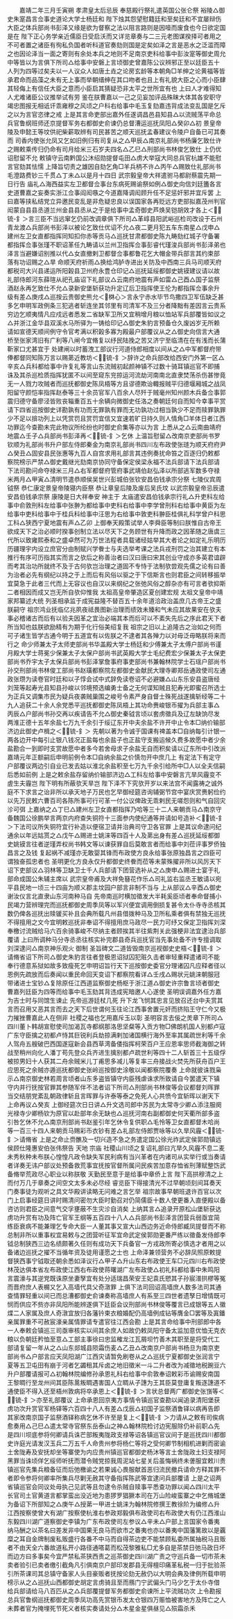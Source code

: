 <!-- { "loadSidebar": true } -->
　　嘉靖二年三月壬寅朔  孝肃皇太后忌辰  奉慈殿行祭礼遣英国公张仑祭  裕陵△御史朱寔昌言佥事史道论大学士杨廷和  陛下烛其怨望慰籍廷和至矣廷和不宜屡辩伤大臣之体兵部尚书彭泽又缘是欲为督察之法以阻言路则是因噎而废食也今日欲定国是在  陛下正心务学亲近儒臣日受启沃而又详览章奏与二三元老图谋揆择可者用之不可者置之诸臣有徇私负国者听科道官奏劾则国是定矣如泽之言是恶水之泛滥而障之也因论泽当一面之寄则有余处本兵之地则不足南京吏科给事中彭汝寔等御史周允中等皆以为言俱下所司△给事中安磐上言顷御史曾嘉陈公议辨邪正至以廷臣五十人列为四等过矣夫以一人议众人如唐土垚之论房玄龄等本朝角□羊绅之论黄福等皆承君命而品藻之未有无上事而举朝缙绅在其口吻者也且上有礼貌大臣之心而小臣肆其轻侮上有信任大臣之意而小臣启其猜疑恐非太平之世所宜有也  上曰人才难得知人尤难诸臣公议推举试有劳  鉴在朕曹嘉以一己之见妄加评品殊昧大体其各安职守竭忠图报无相诋讦乖雍穆之风顷之户科右给事中毛玉复劾嘉违背成法变乱国是乞斥之以为言官恣律之戒  上是其言命吏部出嘉外任遂调昌邑县知县△以流贼荡平命总兵官鲁纲班师还京提督军务右都御史俞谏仍总督漕运巡抚凤阳△癸卯△初  景皇帝陵及申懿王等坟供祀柴薪取辨有司民甚苦之顺天巡抚孟春建议令陵户自备已可其奏而  司香内使张允凤又乞如旧例归有司复从之△甲辰△南京礼部尚书杨廉乞致仕许之赐敕乘传归仍命有司月给米三石岁夫四名△乙巳△刑部尚书林俊乞致仕  上仍优诏慰留不允  敕镇守云南黔国公沐绍勋提督屯田△虏大举寇大同总兵官杭雄不能慰言官劾其怯懦  上降旨切责之雄因自劾乞角□羊兵柄不许△丙午△赐致仕礼部尚书毛澄路费钞三千贯△丁未△以是月十四日  武宗毅皇帝大祥遣驸马都尉蔡震先期一日行告  庙礼△海西益实左卫都督佥事台东病死赐谕祭如例△御史向信刘廷簠各言史道曹嘉之妄奏实浙江佥事阎闳嗾之今道嘉降调闳顾升任不足惩奸邪并宜斥罢  上曰嘉等挟私结党立异邀民变乱是非危疑忠良以误国家各再贬远方吏部拟嘉茂州判官闳蒙自县县丞道兰州金县县丞从之于是给事中孟奇御史芦焕吴铠胡效才各上＜锍-釒＞言三臣不当远窜乞仍前改调章俱下所司△革崞县阳武峪巡检司改设于石州青龙渡△兵部尚书彭泽以被论乞致仕优诏不允△夜二更月犯五车东南星△戊申△建州左卫女直都指挥同知扣你赤等贡马△巡抚甘肃都御史陈九畴劾红城子守备署都指挥佥事张瑾不职诏革任九畴请以兰州卫指挥佥事彭睿代瑾浚兵部尚书彭泽弟也泽言当避嫌诏别推以代△女直撤剌卫都督佥事都鲁花乞大帽金带兵部言其约束部落有功诏赐之△旱  命顺天府祈雨△换给鸿胪寺进出关防及中西南三兵马司顺天府都税司大兴县递运所阳榖县卫州府永豊仓印记△巡抚延绥都御史姚镆建议请以故礼部侍郎河东薛瑄从祀孔庙诏下礼部议△云南府地震有声如雷△己酉△国子监祭酒赵永再乞致仕不允△录新安堡斩获功升定辽后卫指挥使王伦为都指挥佥事余升级有差△庚戌△巡按云贵御史熊允＜棥心＞言永宁赤水毕节鸟撒四卫军伍缺乏甚多乞申明军政例条三犯逃者斩连坐其邻里有司清军不及三分者降黜有差因言云贵系穷边乞顺夷情凡应戍远者悉发二省缺军卫所又宜稍增月粮以恤站军兵部覆皆如议之△并浙江金华县双溪水马所驿为一铸给印记△御史朱豹言预备仓久废凶岁无所赖请如宣德天顺间例守令官考满以积榖多寡为殿最户部覆议从之△御史向信言大通桥至张家湾旧有广利等八闸今宜脩复以纾民陆挽之苦又济宁至临清在在有浅而长蒲靳家口尤甚宜于  处建闸以时蓄洩工部议行河道侍郎相度以间从之△中军都督府带俸都督同知陈万言以赐苐近教坊＜锍-釒＞辞许之命兵部改给西安门外第一区△辛亥△兵科都给事中许复礼等言山东流贼初起颜神镇不过数十骑耳镇巡官不即捕诛及其杀巡检质指挥犹匿不以间至窥东兖掠运河流劫河南南北直隶焚荡杀伤甚惨竟无一人戮力攻贼者而巡抚都御史陈凤梧等方且谬德欺诒輙报贼平归德堰厢城之战凤阳留守颜恺率指挥赵泰等三十余员官军八百余人尽歼于贼毫州知州颜木兵备佥事郭震归德守备廖泾皆败丧辎重百五十余辆向微御史任洛之奏朝廷何自而知今幸事平赏请下四省巡按御史详勘孰有功而无罪孰有罪而无功孰功过相当孰少不足而赎罪孰罪少不足以揜功列上以凭赏罚且赏罚宜信又宜速若旷日持久则人情角□羊体日者江西功罪迄今查勘未完此物议所纶纷也时御史俞集等亦以为言  上悉从之△云南曲靖府地震△壬子△兵部尚书彭泽再＜锍-釒＞乞休  上温旨慰留△改南京吏部尚书罗钦顺为礼部尚书升户部左侍郎秦金为南京礼部尚书四川左布政使张琏为顺天府府尹△癸丑△固安县民张惠等九百人自宫求用礼部言其违例奏扰命笞之百逐归仍敕都察院榜示严禁△御史戴继光劾南京协同守备保定侯梁永福不法兵部请下法兵部请下法司勘问命夺禄米三月△右军都督府管府事武靖伯赵弘泽以所部逃军数多夺禄米两月△甲寅△清明节遣恭顺侯吴世兴彭城伯张钦安昌伯钱承宗分祭  七陵仪宾周钺祭  恭仁康定景皇帝陵寝内臣祭  恭让章皇后陵及废后吴氏坟  以武宗毅皇帝忌辰遣安昌伯钱承宗祭  康陵是日大祥奉安  神主于  太庙遣安昌伯钱承宗行礼△升吏科左给事中俞敦刑科左给事中张翀为都给事中吏科右给事中李学曾刑科右给事中黄臣为左给事中吏科给事中于桂兵科给事中汪思为右给事中敦吏科翀臣桂俱礼科学曾户科思工科△狭西宁夏地震有声△乙卯  上御奉天殿策试举人李舜臣等制曰朕惟自古帝王欲成天下之治必顺时揆事创制立法以尽天下之务顾世有升降而政之因革随之唐虞三代所以致雍熙泰和之盛卓然可为万世法程者具载诸经姑举其大者论之如定礼乐明历历疆理宇内设立庶官分由制赋兴学餋士与夫选举考课之法兵戎刑罚之治其建立有本推行有序可历指其实而言之欤后之称善治者曰汉曰唐曰宋其创业守成亦多英君谊辟而考其治功所就终不及于古何欤岂治理之道固不专恃于法制欤尝观先儒之论有曰善为治者必先有纲纪以持之于上而后有风俗以驱之于下信斯言也则君臣之间转移振举宜莫急于此者三代而上无容议也自汉以来纲纪之张弛风俗之醇杂亦有可言者欤抑斯二者相因而成又岂无所自欤仰惟我  太祖高皇帝肇造区夏创建宏规  太祖文皇帝中靖家邦纂述大统  列圣相承监于成宪益隆不替百五十余年道洽政治盖庶几古帝王之盛朕嗣守  祖宗鸿业抚临亿兆夙夜祗畏图新治理而绩效未臻和气未应其故果安在欤夫事必稽诸古而后有以验夫因革之宜治必端其本而后可以不紊失先后之序此君天下者所当知也兹朕欲励精有为期于化行俗美绍复我  祖宗之旧以上追隆古之治如之何而可子诸生皆学古通今明于五道宜有以佐朕之不逮者其各殚力以对毋泛毋略朕将来而行之  命少师兼太子太师吏部尚书华盖殿大学士杨廷和少傅兼太子太傅户部尚书谨月殿大学士蒋冕少保兼太子太保户部尚书武英殿大学士毛纪费宏少保兼太子太保吏部尚书乔宇太子太保兵部尚书彭泽掌詹事府事吏部尚书兼翰林院学士石瑶户部尚书孙交刑部尚书林俊工部尚书赵璜都察院左都御史金献民大理寺卿郑岳通政使司左通政张瓒为读卷官时廷和以子惇会试中式辞免读卷诏不必避嫌△山东乐安县盗唐经刘笼等起寿光县知县孙峻以邻境预选编勇士备之无何谍知贼且犯寿光即蜜召所选士为正兵又调集市民为疑兵夜袭贼巢围之峻号令素严身自督士殊死战遂擒斩经等二十九人追获二十余人余党悉平巡抚都御史陈凤梧上其功命赉峻银币擢为兵部主事△丙辰△户部尚书孙交再以疾请告不允△御史秦钺言顷以套虏徵兵及辽左缺饷尽发两淮正德十五年余盐七万九千余引于绥辽东开中夫余盐不许开中止令本□纳价输部济边此御史卢楫之＜锍-釒＞  先朝以著为令诚于国课有禆盖本□自纳每引计银一两各边开中每引止银八钱况正盐每也余盐子也正盐守支搬运候久费多故愿中者少余盐勘合一到即时支赏故愿中者多今若舍母求子余盐无自而积矣请以辽东所中引改派嘉靖元年正额嗣后申明前例令本□自纳余盐之价慎勿开中庶几上  有定法下有定守户部覆议两边引自业已发去姑以淮北余盐积至七万九千余引给所中□人以全夫信嗣后悉如前例  上是之敕余盐存留纳价输部济边△工科左给事中安磐言亢旱风霾变不虗生夫霾岂  陛下明有所蔽欤天旱岂  陛下泽不下究欤开岁以来法宫不闻露祷之诚外庭不下求言之诒非所以承天地子万民也乞早御经筵咨询辅弼节宫中宴庆赏赉躬俭约以先万民敕六曹百司各陈所事可行可革一付公议俾政无乖剌民无嗟怨则和气自回灾沴可弭  上嘉纳之△丁巳△建州左卫女直都指挥乃哈等三十二人来朝贡马△南京守备魏国公徐鹏举言两京内府查失铜符十三面参内使纪通等并请如号造补＜锍-釒＞下法司议所失铜符宜行补造以便宿卫请并治典司守卫各官罪  上是其议命逮问纪通余以年远姑贳之△戊午△赐进士姚涞等四百十人及苐出身有差△巡抚延绥都御史姚镆言往者逆瑾弄权尚书韩文等以谏获罪自后莫敢言者而给事中刘莅评事罗侨独昌言之及钱  复起祸不减瑾亦无敢婴其锋而布政使方良永给事张原独昌言之四臣可谓独奋孤忠者也  圣明更化方良永仅升都御史终餋而莅等未蒙殊擢非所以风厉天下诏下吏部议△羽林等卫缺卫士千人兵部请下团营选补从之△庚申△赐进士宴于礼部命成国公朱辅主席以  武宗皇帝甫及大祥免簮花作乐△司礼监右监丞王敏请以宛平县民地一顷三十四亩为顺义郡主坟园户部言非制不当与  上从部议△辛酉△御史谢汝仪言北直隶山东河南种马自  先帝南巡时横加徵发大半耗奚臣顷者奉命督捕小民竭力营辨理完而巡抚都御史周季凤等以军兴便宜调用倒损复甚令太仆寺寺丞核其数仍俾各巡抚出赎锾买补且会典所载凡州县借拨种马及卫所私乘者俱有禁独无巡抚不得擅用之文今宜明敕巡抚非奉诏不得擅用庶马政尽一民力可纾又保定卫指挥刘深奉檄讨流贼给马六百余骑事峻不尽纳主者顾挨其半往紫荆关此强梗非法宜逮治兵部覆请  上曰所调种马分寺丞丞往核实补完郡县奇兵巡抚官当先事处备不许专擅调取刘深逮问△南京神乐观火  御制  圣旨碑文二道皆毁南京巡视御史史梧＜锍-釒＞请脩省诏下所司△御史朱豹言往者登极恩诏狱囚犯赃久击者审轻重释遣诸司不能奉行德意系狱如故多致瘦死乞申明诏旨行天下巡按御史委官分理诸囚凡应释者径以恩例先疏放而后奏闻以重民命回天变诏下都察院看详△壬戌△赐状元姚涞朝服冠带诸进士宝钞△复除原任江西道监察御史杨枢于浙江道△御史许宗鲁言顷者御史曹嘉列廷臣为四等而给事中毛玉劾其背违成宪暗邀人心遂使  圣明误调嘉外任方嘉为吉士时与同馆生谏止  先帝巡游廷杖几死  升下龙飞悯其忠言见放召还台中夫赏其言而召用又恶其言而去之天下后世谓何玉往论江西事舍置元奸而挤陷王守仁今又极力摧挫曹嘉此人在侧非  社稷之福也乞用嘉斥玉以彰  圣明容言去佞之羙章下所司△四川董卜韩胡宣慰使司加渴瓦寺都纲那洛思坚粲等入贡方物□佛朗机国人别都卢寇广东守臣擒之初都卢恃其巨锐利兵劫掠满剌加诸国横行海外至率其属疏世利等千余人驾舟五艘破巴西国遂寇新会县西草湾备倭指挥柯荣百户王应恩率思师截海御之转战至稍州向化人潘丁苟先登众兵齐进生擒别都卢疏世利等四十二人斩首三十五级俘被掠男妇十人获其二舟余贼米儿丁甫思多减儿等复率三舟接战火焚先所获舟百户王应思死之余贼亦遁巡抚都御史张岭巡按御史涂敬以闻都察院覆奏  上命就彼诛戮枭示△南京御史林若周言顷者山东多盗皆镇守内臣残虐诛求所致请自今罢遣天下镇守内并行抚按官罪其参随军伴不法者诏下所司△刑部尚书林俊等会议都督刘晖罪当交结朋党紊乱朝政律斩且言晖罪与许泰等泰之免死人心共愤今宜斩晖以谢天下  上命再议△癸亥  上御经筵次日日讲△升文选司郎中苏民为太常寺少卿△添注服阕光禄寺少卿杨钦为原官以赴部年余无缺也△巡抚河南右副都御史何天衢所部多盗引咎乞休不允△南京刑部尚书赵鉴引年乞休令复供职△毛怜等卫女直都督木哈尚等一百三十四人来朝贡马赐彩币衣钞有差△礼部左侍郎贾咏等以久旱风霾＜锍-釒＞请脩省  上是之命止赍醮及一切兴造不急之务遣定国公徐光祚武定侯郭勋镇远侯顾仕隆惠安伯张伟祭告  天地  宗庙  社稷山川顷之复诏礼部曰亢旱久风霾不息二麦未秀秋种未布朕心惶惶凡政令缺失军民利病有当兴革者在内诸司从实举行或当奏请者详奏无讳户部议处预备救荒事宜抚按官督所属问民疾苦加意存恤省刑薄赋整饬武备脩举荒政尽心职业以称朕敬  天勤民至意于是给事中章侨上言  陛下高拱穆清之上而付万几于章奏之间空文太多未必尽经  睿览臣下得接清光不过早朝顷刻间耳奏天门奏事徒为观听之具文华殿讲读略无问难之言乞举  祖宗故事早朝班退许百官以次门上启事经筵日讲时赐清问密勿大臣时勤召对仍简儒臣十数人使更番入直便殿以备咨访则君臣之间意气交孚壅蔽不生灾沴自消矣  上纳其言△追录开原松山堡斩获达虏功升赏有功及阵亡官军王纲等五百四十八人△兵部尚书彭泽言团营兵弱亟宜简练臣衰病不能兼理乞专命大臣一人董其事又宣大山西边务近命侍郎臧凤提督而不称总制非所以重事权宜易敕与之团营听征军宜命武定侯郭勋更番严练以徵备发侍郎李钺总制狭西三边名绩颇著久任则有成功天下兵备官一方戎政所寄必慎选才者用之以备诸边巡抚之擢不当循年资及徒用谨愿之士也  上命泽兼领营务不必辞凤照原敕提督狭西事宁钺取还朝余悉如泽议行△甲子△升山东右布政使王车□元四川右布政使林茂达俱本省左布政使江西右布政使蒋曙湖广左布政使△初礼科都给事中朱鸣阳言震濠与其逆党既诛原坐妻孥宜有处分适瑞昌荣安王妃袁氏愬其子孙宸潽拱樛等冤而晋府庶人表榍又乞入高墙代具父奇潡罪  上俱下法司回诏高墙庶人数多法司其通查情罪轻重以间已而总漕都御史俞谏奏称高墙庶人有系至三四世者遗孥日增情既可悯而供应不赀亦非凤阳所能辨遂俱下廷臣会议刑部尚书林俊等覆言已成银等五人徽煠二人家属及庶人奇潡宜放归各藩钤束衣粮婚配仍高墙例成钻等膺金□罢等及寘鐇亲属罪重不可赦宸濠亲属情罪请专遣官往江西会勘  上是其言命给事中刑部郎中各一人奉敕会镇巡三司亟审核实以间其余庶人如故仍敕凤阳守备太监加意优恤无克衣粮以负朝廷矜恤至意△工部主事徐曰忠监榷龙江瓦屑坝竹善木其职至是将受代工部请复留一年从之△山东郯城县陨霜伤麦△乙丑△改南京户部尚书杨旦为南京吏部尚书△户部言应天凤阳湖广江西灾请暂免刷卷从之△巡抚宁夏都御史张润言宁夏等五卫屯田有崩于河者乞蠲租其斥卤之地旧徵米一斗二升者改为减徵地税踠豆六升户部覆请报可△初翰林院编修孙承恩礼科右给事中俞敦奉诏敕彩币谕赐安南国王黎晭行至龙州间其臣陈暠叛晭遇害国人立晭从子譓为王其臣莫登庸复叛逐譓道不通使臣不得入还至梧州敦病将卒承恩上＜锍-釒＞言状总督两广都御史张嵿等＜锍-釒＞亦至礼部覆议  上命承恩回京夷方事情令镇巡官查勘以闻追录清阳堡获虏功次升赏官军杨铎等六百四十八人有差△戊辰△初国子监祭酒鲁铎以病再告即其家改南京国子监祭酒铎称病乞休不许至是复上＜锍-釒＞力请从之敕有司俟病愈奏用△己巳△遣太常寺官祭东岳泰山之神△翰林院检讨边宪服除仍补前职△先是四川坝底参将何卿请兵诛芒部叛夷陇政支禄等诏各镇巡官议间于是巡抚四川都御史许庭光请发汉玉兵二万五千人命贵州参将杨仁等将之受何卿节制相机进剿而密谕土舍陇寿及安抚却坐等寨使为内应贵州镇巡官都御史杨沐等言土舍陇政土妇支禄阿黑罪当诛顷佯乞绥师听抚而潜令贼党掠我周泥站七星关后虽悔祸终未詟服宜敕川贵镇巡官先集兵粮备征而后弛檄谕之若果诚心畏服献首恶归流民撤兵请命方释其罪不者即令参将何卿率所集兵尽剿无赦其守备指挥陈武等宜逮问兵部覆请  上是之诏两省镇巡官会同议处毋执己见武等且勿逮令杀贼自赎事平悉查功罪以闻△四川太平长官司土官黄道言都掌蛮出没近地为患猡罗猖獗本司在万山险峻蛮寨之中乞脩城堡为备诏下所部知之△庚午△授苐一甲进士姚涞为翰林院修撰王教徐阶为编修△升江西按察使曾大有湖广按察使杭淮右参政郑毅俱布政使司右布政使大有仍江西淮山东毅四川湖广道察御史李镇为广东布政使司左参议△辛未△户部上言国家令番夷纳马酬之以茶名曰差发非中国果无良马而欲市之番夷也亦以番夷中国藩篱故以是覊糜之耳自金牌制废私贩盛行各番不中马而自得茶边吏不能禁顾私委所属抽税马且贩者不由天全六番故道私开小路径通嗒葛而松茂黎雅私□尤多自是茶禁日弛马政日坏而边方曰多事矣今宜严禁私茶狭西责之巡茶御史四川湖广责之守巡兵备一切市茶未卖者验引已卖者缴引截角凡引俱南京户部印发郡县无得檀印痛革私税一归于批验茶引所茶课司其总镇守备家人头目豪贩者抚按论劾无赦仍以大明会典及律例所载申明榜示从之△巡抚山西都御史胡定言虏骑且至而鴈门宁武偏头门马少乞于太仆寺借给兵部请给马八百匹从之△兵部覆提督军务都御史俞谏所上平流贼功次  上令勘报总兵官鲁纲巡抚都御史周季凤功高先赏银币发太仓银四万赈恤被害地方及阵亡之人未葬者官为掩埋死节死义者核实奏请处分△木星金星俱昼见△殒霜杀禾
